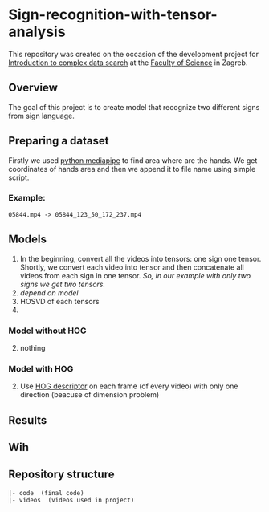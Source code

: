 # Sign-recognition-with-tensor-analysis

This repository was created on the occasion of the development project for [Introduction to complex data search](http://www.pmf.unizg.hr/math/predmet/uuspp_a) at the [Faculty of Science](http://www.pmf.unizg.hr/math) in Zagreb.

## Overview

The goal of this project is to create model that recognize two different signs from sign language.

## Preparing a dataset
Firstly we used [python mediapipe](https://google.github.io/mediapipe/getting_started/python.html) to find area where are the hands.
We get coordinates of hands area and then we append it to file name using simple script.
### Example:
```
05844.mp4 -> 05844_123_50_172_237.mp4
```

## Models
1. In the beginning, convert all the videos into tensors: one sign one tensor.
Shortly, we convert each video into tensor and then concatenate all videos from each sign in one tensor. 
_So, in our example with only two signs we get two tensors._
2. _depend on model_
3. HOSVD of each tensors
4. 

### Model without HOG
2. nothing

### Model with HOG
2. Use [HOG descriptor](https://en.wikipedia.org/wiki/Histogram_of_oriented_gradients) on each frame (of every video) with only one direction (beacuse of dimension problem)




## Results

## Wih

## Repository structure

```
|- code  (final code)
|- videos  (videos used in project)
```